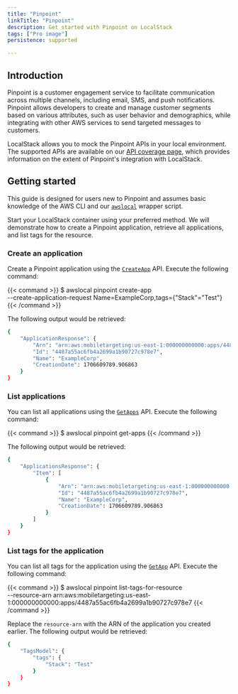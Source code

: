 ```yaml
---
title: "Pinpoint"
linkTitle: "Pinpoint"
description: Get started with Pinpoint on LocalStack
tags: ["Pro image"]
persistence: supported

---
```


## Introduction

Pinpoint is a customer engagement service to facilitate communication across multiple channels, including email, SMS, and push notifications. Pinpoint allows developers to create and manage customer segments based on various attributes, such as user behavior and demographics, while integrating with other AWS services to send targeted messages to customers.

LocalStack allows you to mock the Pinpoint APIs in your local environment. The supported APIs are available on our [API coverage page](https://docs.localstack.cloud/references/coverage/coverage_pinpoint/), which provides information on the extent of Pinpoint's integration with LocalStack.

## Getting started

This guide is designed for users new to Pinpoint and assumes basic knowledge of the AWS CLI and our [`awslocal`](https://github.com/localstack/awscli-local) wrapper script.

Start your LocalStack container using your preferred method. We will demonstrate how to create a Pinpoint application, retrieve all applications, and list tags for the resource.

### Create an application

Create a Pinpoint application using the [`CreateApp`](https://docs.aws.amazon.com/pinpoint/latest/apireference/apps-application-id.html) API. Execute the following command:

{{< command >}}
$ awslocal pinpoint create-app \
    --create-application-request Name=ExampleCorp,tags={"Stack"="Test"}
{{< /command >}}

The following output would be retrieved:

```bash
{
    "ApplicationResponse": {
        "Arn": "arn:aws:mobiletargeting:us-east-1:000000000000:apps/4487a55ac6fb4a2699a1b90727c978e7",
        "Id": "4487a55ac6fb4a2699a1b90727c978e7",
        "Name": "ExampleCorp",
        "CreationDate": 1706609789.906863
    }
}
```

### List applications

You can list all applications using the [`GetApps`](https://docs.aws.amazon.com/pinpoint/latest/apireference/apps.html) API. Execute the following command:

{{< command >}}
$ awslocal pinpoint get-apps
{{< /command >}}

The following output would be retrieved:

```bash
{
    "ApplicationsResponse": {
        "Item": [
            {
                "Arn": "arn:aws:mobiletargeting:us-east-1:000000000000:apps/4487a55ac6fb4a2699a1b90727c978e7",
                "Id": "4487a55ac6fb4a2699a1b90727c978e7",
                "Name": "ExampleCorp",
                "CreationDate": 1706609789.906863
            }
        ]
    }
}
```

### List tags for the application

You can list all tags for the application using the [`GetApp`](https://docs.aws.amazon.com/pinpoint/latest/apireference/apps-application-id.html) API. Execute the following command:

{{< command >}}
$ awslocal pinpoint list-tags-for-resource \
    --resource-arn arn:aws:mobiletargeting:us-east-1:000000000000:apps/4487a55ac6fb4a2699a1b90727c978e7
{{< /command >}}

Replace the `resource-arn` with the ARN of the application you created earlier. The following output would be retrieved:

```bash
{
    "TagsModel": {
        "tags": {
            "Stack": "Test"
        }
    }
}
```
